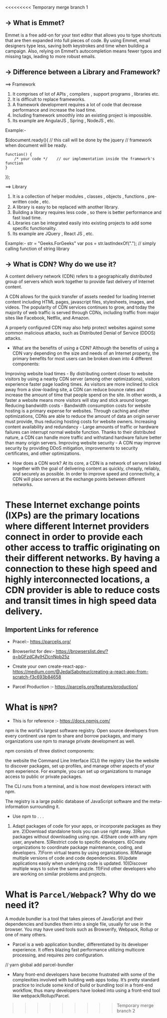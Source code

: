 <<<<<<<<< Temporary merge branch 1
## -> What is Emmet?

Emmet is a free add-on for your text editor that allows you to type shortcuts that are then expanded into full pieces of code. By using Emmet, email designers type less, saving both keystrokes and time when building a campaign. Also, relying on Emmet’s autocompletion means fewer typos and missing tags, leading to more robust emails.

##  ->  Difference between a Library and Framework?

==> Framework
1. It comprises of lot of APIs , compilers , support programs , libraries etc.
2. It is difficult to replace frameworks.
3. A framework development requires a lot of code that decrease performance and increase the load time.
4. Including framework smoothly into an existing project is impossible.
5. Its example are AngularJS , Spring , NodeJS , etc.

Example:-

 $(document.ready(){     // this call will be done by the jquery 
// framework when document will be ready.
    
    function() {
        /* your code */    // our implementation inside the framework's function
    }
});

==> Library
1. It is a collection of helper modules , classes , objects , functions , pre-written code , etc.
2. A library is easy to be replaced with another library.
3. Building a library requires less code , so there is better performance and fast load time.
4. Libraries can be integrated easily into existing projects to add some specific functionality.
5. Its example are JQuery , React JS , etc. 

Example:- 
str = "Geeks.ForGeeks"
var pos = str.lastIndexOf("."); // simply calling function of string library


## -> What is CDN? Why do we use it?

A content delivery network (CDN) refers to a geographically distributed group of servers which work together to provide fast delivery of Internet content.

A CDN allows for the quick transfer of assets needed for loading Internet content including HTML pages, javascript files, stylesheets, images, and videos. The popularity of CDN services continues to grow, and today the majority of web traffic is served through CDNs, including traffic from major sites like Facebook, Netflix, and Amazon.

A properly configured CDN may also help protect websites against some common malicious attacks, such as Distributed Denial of Service (DDOS) attacks.

* What are the benefits of using a CDN?
Although the benefits of using a CDN vary depending on the size and needs of an Internet property, the primary benefits for most users can be broken down into 4 different components:

Improving website load times - By distributing content closer to website visitors by using a nearby CDN server (among other optimizations), visitors experience faster page loading times. As visitors are more inclined to click away from a slow-loading site, a CDN can reduce bounce rates and increase the amount of time that people spend on the site. In other words, a faster a website means more visitors will stay and stick around longer.
Reducing bandwidth costs - Bandwidth consumption costs for website hosting is a primary expense for websites. Through caching and other optimizations, CDNs are able to reduce the amount of data an origin server must provide, thus reducing hosting costs for website owners.
Increasing content availability and redundancy - Large amounts of traffic or hardware failures can interrupt normal website function. Thanks to their distributed nature, a CDN can handle more traffic and withstand hardware failure better than many origin servers.
Improving website security - A CDN may improve security by providing DDoS mitigation, improvements to security certificates, and other optimizations.

* How does a CDN work?
At its core, a CDN is a network of servers linked together with the goal of delivering content as quickly, cheaply, reliably, and securely as possible. In order to improve speed and connectivity, a CDN will place servers at the exchange points between different networks.

These Internet exchange points (IXPs) are the primary locations where different Internet providers connect in order to provide each other access to traffic originating on their different networks. By having a connection to these high speed and highly interconnected locations, a CDN provider is able to reduce costs and transit times in high speed data delivery.
=========
## Importent Links for reference 
* Pracel:- https://parceljs.org/
* Browserlist for dev:- https://browserslist.dev/?q=bGFzdCAyIHZlcnNpb25z
* Create your own create-react-app:- https://medium.com/@JedaiSaboteur/creating-a-react-app-from-scratch-f3c693b84658

* Parcel Production :- https://parceljs.org/features/production/



#  What is `NPM`?

* This is for reference :- https://docs.npmjs.com/

npm is the world's largest software registry. Open source developers from every continent use npm to share and borrow packages, and many organizations use npm to manage private development as well.

npm consists of three distinct components:

the website
the Command Line Interface (CLI)
the registry
Use the website to discover packages, set up profiles, and manage other aspects of your npm experience. For example, you can set up organizations to manage access to public or private packages.

The CLI runs from a terminal, and is how most developers interact with npm.

The registry is a large public database of JavaScript software and the meta-information surrounding it.

* Use npm to . . .
1) Adapt packages of code for your apps, or incorporate packages as they are.
2)Download standalone tools you can use right away.
3)Run packages without downloading using npx.
4)Share code with any npm user, anywhere.
5)Restrict code to specific developers.
6)Create organizations to coordinate package maintenance, coding, and developers.
7)Form virtual teams by using organizations.
8)Manage multiple versions of code and code dependencies.
9)Update applications easily when underlying code is updated.
10)Discover multiple ways to solve the same puzzle.
11)Find other developers who are working on similar problems and projects.

# What is `Parcel/Webpack`? Why do we need it?

A module bundler is a tool that takes pieces of JavaScript and their dependencies and bundles them into a single file, usually for use in the browser. You may have used tools such as Browserify, Webpack, Rollup or one of many others.

* Parcel is a web application bundler, differentiated by its developer experience. It offers blazing fast performance utilizing multicore processing, and requires zero configuration.

// yarn global add parcel-bundler

* Many front-end developers have become frustrated with some of the complexities involved with building web apps today. It’s pretty standard practice to include some kind of build or bundling tool in a front-end workflow, thus many developers have looked into using a front-end tool like webpack/Rollup/Parcel.
>>>>>>>>> Temporary merge branch 2

